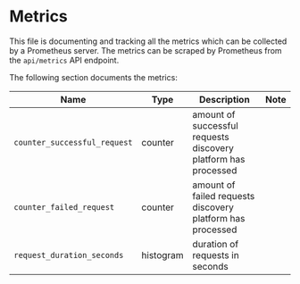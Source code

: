 # Metrics

This file is documenting and tracking all the metrics which can be collected
by a Prometheus server. The metrics can be scraped by Prometheus from
the `api/metrics` API endpoint.

The following section documents the metrics:

| Name                                       | Type    | Description                                                   | Note                       |
| ------------------------------------------ | ------- | ------------------------------------------------------------- | :------------------------- |
| `counter_successful_request`  | counter | amount of successful requests discovery platform has processed|      |
| `counter_failed_request`  | counter | amount of failed requests discovery platform has processed|      |
| `request_duration_seconds`  | histogram | duration of requests in seconds |      |
